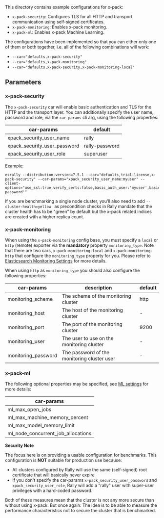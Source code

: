 This directory contains example configurations for x-pack:

* `x-pack-security`: Configures TLS for all HTTP and transport communication using self-signed certificates.
* `x-pack-monitoring`: Enables x-pack monitoring.
* `x-pack-ml`: Enables x-pack Machine Learning.

The configurations have been implemented so that you can either only one of them or both together, i.e. all of the following combinations will work:

* `--car="defaults,x-pack-security"`
* `--car="defaults,x-pack-monitoring"`
* `--car="defaults,x-pack-security,x-pack-monitoring-local"`

## Parameters

### x-pack-security

The `x-pack-security` car will enable basic authentication and TLS for the HTTP and the transport layer.
You can additionally specify the user name, password and role, via the `car-params` cli arg, using the following properties:

| car-params | default |
| --------- | ------- |
| xpack_security_user_name | rally |
| xpack_security_user_password | rally-password |
| xpack_security_user_role | superuser |

Example:

```
esrally --distribution-version=7.5.1 --car="defaults,trial-license,x-pack-security" --car-params="xpack_security_user_name:myuser" --client-options="use_ssl:true,verify_certs:false,basic_auth_user:'myuser',basic_auth_password:'rally-password'"
```

If you are benchmarking a single node cluster, you'll also need to add `--cluster-health=yellow ` as precondition checks in Rally mandate that the cluster health has to be "green" by default but the x-pack related indices are created with a higher replica count. 

### x-pack-monitoring

When using the `x-pack-monitoring` config base, you must specify a `local` or `http` (remote) exporter via the **mandatory** property `monitoring_type`.
Note that there are two cars, `x-pack-monitoring-local` and `x-pack-monitoring-http` that configure the `monitoring_type` property for you.
Please refer to [Elasticsearch Monitoring Settings](https://www.elastic.co/guide/en/elasticsearch/reference/current/monitoring-settings.html) for more details.

When using `http` as `monitoring_type` you should also configure the following properties:

| car-params | description | default |
| --------- | ------------ | ------- |
| monitoring_scheme | The scheme of the monitoring cluster | http |
| monitoring_host | The host of the monitoring cluster | - |
| monitoring_port | The port of the monitoring cluster | 9200 |
| monitoring_user | The user to use on the monitoring cluster | - |
| monitoring_password | The password of the monitoring cluster user | - |

### x-pack-ml

The following optional properties may be specified, see [ML settings](https://www.elastic.co/guide/en/elasticsearch/reference/current/ml-settings.html) for more details:

| car-params |
| ---------- |
| ml_max_open_jobs |
| ml_max_machine_memory_percent |
| ml_max_model_memory_limit |
| ml_node_concurrent_job_allocations |


**Security Note**

The focus here is on providing a usable configuration for benchmarks. This configuration is **NOT** suitable for production use because:

* All clusters configured by Rally will use the same (self-signed) root certificate that will basically never expire
* If you don't specify the car-params `x-pack_security_user_password` and `xpack_security_user_role`, Rally will add a "rally" user with super-user privileges with a hard-coded password.

Both of these measures mean that the cluster is not any more secure than without using x-pack. But once again: The idea is to be able to measure the performance characteristics not to secure the cluster that is benchmarked.
